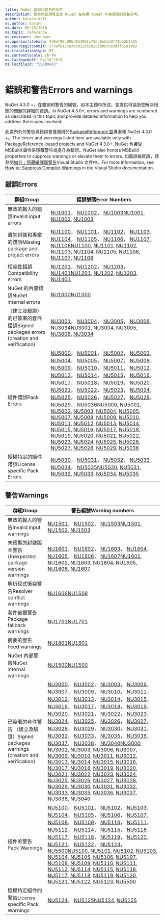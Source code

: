 ```yaml
---
title: NuGet 錯誤和警告的參考
description: 警告與錯誤發出從 NuGet 在各種 NuGet 作業期間的完整參考。
author: karann-msft
ms.author: karann
ms.date: 05/18/2018
ms.topic: reference
ms.reviewer: anangaur
ms.openlocfilehash: 4d9ef92c006a0d3051a73ec8ebbb0f72bb2b2355
ms.sourcegitcommit: 573af6133a39601136181c1d98c09303f51a1ab2
ms.translationtype: MT
ms.contentlocale: zh-TW
ms.lasthandoff: 04/18/2019
ms.locfileid: "59509083"
---
```

# <a name="errors-and-warnings"></a><span data-ttu-id="f2b7c-103">錯誤和警告</span><span class="sxs-lookup"><span data-stu-id="f2b7c-103">Errors and warnings</span></span>

<span data-ttu-id="f2b7c-104">NuGet 4.3.0 +，在錯誤和警告的編號，如本主題中所述，並提供可協助您解決相關的問題的詳細的資訊。</span><span class="sxs-lookup"><span data-stu-id="f2b7c-104">In NuGet 4.3.0+, errors and warnings are numbered as described in this topic and provide detailed information to help you address the issues involved.</span></span>

<span data-ttu-id="f2b7c-105">此處所列的警告與錯誤會僅適用於[PackageReference 型](../consume-packages/package-references-in-project-files.md)專案和 NuGet 4.3.0 +。</span><span class="sxs-lookup"><span data-stu-id="f2b7c-105">The errors and warnings listed here are available only with [PackageReference-based](../consume-packages/package-references-in-project-files.md) projects and NuGet 4.3.0+.</span></span> <span data-ttu-id="f2b7c-106">NuGet 也接受 MSBuild 屬性來隱藏警告或提升為錯誤。</span><span class="sxs-lookup"><span data-stu-id="f2b7c-106">NuGet also honors MSBuild properties to suppress warnings or elevate them to errors.</span></span> <span data-ttu-id="f2b7c-107">如需詳細資訊，請參閱[如何：隱藏編譯器警告](/visualstudio/ide/how-to-suppress-compiler-warnings)Visual Studio 文件中。</span><span class="sxs-lookup"><span data-stu-id="f2b7c-107">For more information, see [How to: Suppress Compiler Warnings](/visualstudio/ide/how-to-suppress-compiler-warnings) in the Visual Studio documentation.</span></span>

## <a name="errors"></a><span data-ttu-id="f2b7c-108">錯誤</span><span class="sxs-lookup"><span data-stu-id="f2b7c-108">Errors</span></span>

| <span data-ttu-id="f2b7c-109">群組</span><span class="sxs-lookup"><span data-stu-id="f2b7c-109">Group</span></span> | <span data-ttu-id="f2b7c-110">錯誤號碼</span><span class="sxs-lookup"><span data-stu-id="f2b7c-110">Error Numbers</span></span> |
| --- | --- |
| <span data-ttu-id="f2b7c-111">無效的輸入的錯誤</span><span class="sxs-lookup"><span data-stu-id="f2b7c-111">Invalid input errors</span></span> | <span data-ttu-id="f2b7c-112">[NU1001](./errors-and-warnings/NU1001.md)， [NU1002](./errors-and-warnings/NU1002.md)， [NU1003](./errors-and-warnings/NU1003.md)</span><span class="sxs-lookup"><span data-stu-id="f2b7c-112">[NU1001](./errors-and-warnings/NU1001.md), [NU1002](./errors-and-warnings/NU1002.md), [NU1003](./errors-and-warnings/NU1003.md)</span></span> |
| <span data-ttu-id="f2b7c-113">遺失封裝和專案的錯誤</span><span class="sxs-lookup"><span data-stu-id="f2b7c-113">Missing package and project errors</span></span> | <span data-ttu-id="f2b7c-114">[NU1100](./errors-and-warnings/NU1100.md)， [NU1101](./errors-and-warnings/NU1101.md)， [NU1102](./errors-and-warnings/NU1102.md)， [NU1103](./errors-and-warnings/NU1103.md)， [NU1104](./errors-and-warnings/NU1104.md)， [NU1105](./errors-and-warnings/NU1105.md)， [NU1106](./errors-and-warnings/NU1106.md)， [NU1107](./errors-and-warnings/NU1107.md)， [NU1108](./errors-and-warnings/NU1108.md)</span><span class="sxs-lookup"><span data-stu-id="f2b7c-114">[NU1100](./errors-and-warnings/NU1100.md), [NU1101](./errors-and-warnings/NU1101.md), [NU1102](./errors-and-warnings/NU1102.md), [NU1103](./errors-and-warnings/NU1103.md), [NU1104](./errors-and-warnings/NU1104.md), [NU1105](./errors-and-warnings/NU1105.md), [NU1106](./errors-and-warnings/NU1106.md), [NU1107](./errors-and-warnings/NU1107.md), [NU1108](./errors-and-warnings/NU1108.md)</span></span> |
| <span data-ttu-id="f2b7c-115">相容性錯誤</span><span class="sxs-lookup"><span data-stu-id="f2b7c-115">Compatibility errors</span></span> | <span data-ttu-id="f2b7c-116">[NU1201](./errors-and-warnings/NU1201.md)， [NU1202](./errors-and-warnings/NU1202.md)， [NU1203](./errors-and-warnings/NU1203.md)， [NU1401](./errors-and-warnings/NU1401.md)</span><span class="sxs-lookup"><span data-stu-id="f2b7c-116">[NU1201](./errors-and-warnings/NU1201.md), [NU1202](./errors-and-warnings/NU1202.md), [NU1203](./errors-and-warnings/NU1203.md), [NU1401](./errors-and-warnings/NU1401.md)</span></span> |
| <span data-ttu-id="f2b7c-117">NuGet 的內部錯誤</span><span class="sxs-lookup"><span data-stu-id="f2b7c-117">NuGet internal errors</span></span> | [<span data-ttu-id="f2b7c-118">NU1000</span><span class="sxs-lookup"><span data-stu-id="f2b7c-118">NU1000</span></span>](./errors-and-warnings/NU1000.md) |
| <span data-ttu-id="f2b7c-119">（建立及驗證） 的已簽署的套件錯誤</span><span class="sxs-lookup"><span data-stu-id="f2b7c-119">Signed packages errors (creation and verification)</span></span> | <span data-ttu-id="f2b7c-120">[NU3001](./errors-and-warnings/NU3001.md)， [NU3004](./errors-and-warnings/NU3004.md)， [NU3005](./errors-and-warnings/NU3005.md)， [NU3008](./errors-and-warnings/NU3008.md)， [NU3034](./errors-and-warnings/NU3034.md)</span><span class="sxs-lookup"><span data-stu-id="f2b7c-120">[NU3001](./errors-and-warnings/NU3001.md), [NU3004](./errors-and-warnings/NU3004.md), [NU3005](./errors-and-warnings/NU3005.md), [NU3008](./errors-and-warnings/NU3008.md), [NU3034](./errors-and-warnings/NU3034.md)</span></span>|
| <span data-ttu-id="f2b7c-121">組件錯誤</span><span class="sxs-lookup"><span data-stu-id="f2b7c-121">Pack Errors</span></span> | <span data-ttu-id="f2b7c-122">[NU5000](./errors-and-warnings/NU5000.md)， [NU5001](./errors-and-warnings/NU5001.md)， [NU5002](./errors-and-warnings/NU5002.md)， [NU5003](./errors-and-warnings/NU5003.md)， [NU5004](./errors-and-warnings/NU5004.md)， [NU5005](./errors-and-warnings/NU5005.md)， [NU5007](./errors-and-warnings/NU5007.md)， [NU5008](./errors-and-warnings/NU5008.md)， [NU5009](./errors-and-warnings/NU5009.md)， [NU5010](./errors-and-warnings/NU5010.md)， [NU5011](./errors-and-warnings/NU5011.md)， [NU5012](./errors-and-warnings/NU5012.md)， [NU5013](./errors-and-warnings/NU5013.md)， [NU5014](./errors-and-warnings/NU5014.md)， [NU5015](./errors-and-warnings/NU5015.md)， [NU5016](./errors-and-warnings/NU5016.md)， [NU5017](./errors-and-warnings/NU5017.md)， [NU5018](./errors-and-warnings/NU5018.md)， [NU5019](./errors-and-warnings/NU5019.md)， [NU5020](./errors-and-warnings/NU5020.md)， [NU5021](./errors-and-warnings/NU5021.md)， [NU5022](./errors-and-warnings/NU5022.md)， [NU5023](./errors-and-warnings/NU5023.md)， [NU5024](./errors-and-warnings/NU5024.md)， [NU5025](./errors-and-warnings/NU5025.md)， [NU5026](./errors-and-warnings/NU5026.md)， [NU5027](./errors-and-warnings/NU5027.md)， [NU5028](./errors-and-warnings/NU5028.md)， [NU5029](./errors-and-warnings/NU5029.md)， [NU5036](./errors-and-warnings/NU5036.md)</span><span class="sxs-lookup"><span data-stu-id="f2b7c-122">[NU5000](./errors-and-warnings/NU5000.md), [NU5001](./errors-and-warnings/NU5001.md), [NU5002](./errors-and-warnings/NU5002.md), [NU5003](./errors-and-warnings/NU5003.md), [NU5004](./errors-and-warnings/NU5004.md), [NU5005](./errors-and-warnings/NU5005.md), [NU5007](./errors-and-warnings/NU5007.md), [NU5008](./errors-and-warnings/NU5008.md), [NU5009](./errors-and-warnings/NU5009.md), [NU5010](./errors-and-warnings/NU5010.md), [NU5011](./errors-and-warnings/NU5011.md), [NU5012](./errors-and-warnings/NU5012.md), [NU5013](./errors-and-warnings/NU5013.md), [NU5014](./errors-and-warnings/NU5014.md), [NU5015](./errors-and-warnings/NU5015.md), [NU5016](./errors-and-warnings/NU5016.md), [NU5017](./errors-and-warnings/NU5017.md), [NU5018](./errors-and-warnings/NU5018.md), [NU5019](./errors-and-warnings/NU5019.md), [NU5020](./errors-and-warnings/NU5020.md), [NU5021](./errors-and-warnings/NU5021.md), [NU5022](./errors-and-warnings/NU5022.md), [NU5023](./errors-and-warnings/NU5023.md), [NU5024](./errors-and-warnings/NU5024.md), [NU5025](./errors-and-warnings/NU5025.md), [NU5026](./errors-and-warnings/NU5026.md), [NU5027](./errors-and-warnings/NU5027.md), [NU5028](./errors-and-warnings/NU5028.md), [NU5029](./errors-and-warnings/NU5029.md), [NU5036](./errors-and-warnings/NU5036.md)</span></span>
| <span data-ttu-id="f2b7c-123">授權特定的組件錯誤</span><span class="sxs-lookup"><span data-stu-id="f2b7c-123">License specific Pack Errors</span></span> | <span data-ttu-id="f2b7c-124">[NU5030](./errors-and-warnings/NU5030.md)， [NU5031](./errors-and-warnings/NU5031.md)， [NU5032](./errors-and-warnings/NU5032.md)， [NU5033](./errors-and-warnings/NU5033.md)， [NU5034](./errors-and-warnings/NU5034.md)， [NU5035](./errors-and-warnings/NU5035.md)</span><span class="sxs-lookup"><span data-stu-id="f2b7c-124">[NU5030](./errors-and-warnings/NU5030.md), [NU5031](./errors-and-warnings/NU5031.md), [NU5032](./errors-and-warnings/NU5032.md), [NU5033](./errors-and-warnings/NU5033.md), [NU5034](./errors-and-warnings/NU5034.md), [NU5035](./errors-and-warnings/NU5035.md)</span></span>

## <a name="warnings"></a><span data-ttu-id="f2b7c-125">警告</span><span class="sxs-lookup"><span data-stu-id="f2b7c-125">Warnings</span></span>

| <span data-ttu-id="f2b7c-126">群組</span><span class="sxs-lookup"><span data-stu-id="f2b7c-126">Group</span></span> | <span data-ttu-id="f2b7c-127">警告編號</span><span class="sxs-lookup"><span data-stu-id="f2b7c-127">Warning numbers</span></span> |
| --- | --- |
| <span data-ttu-id="f2b7c-128">無效的輸入的警告</span><span class="sxs-lookup"><span data-stu-id="f2b7c-128">Invalid input warnings</span></span> | <span data-ttu-id="f2b7c-129">[NU1501](./errors-and-warnings/NU1501.md)， [NU1502](./errors-and-warnings/NU1502.md)， [NU1503](./errors-and-warnings/NU1503.md)</span><span class="sxs-lookup"><span data-stu-id="f2b7c-129">[NU1501](./errors-and-warnings/NU1501.md), [NU1502](./errors-and-warnings/NU1502.md), [NU1503](./errors-and-warnings/NU1503.md)</span></span> |
| <span data-ttu-id="f2b7c-130">未預期的封裝版本警告</span><span class="sxs-lookup"><span data-stu-id="f2b7c-130">Unexpected package version warnings</span></span> | <span data-ttu-id="f2b7c-131">[NU1601](./errors-and-warnings/NU1601.md)， [NU1602](./errors-and-warnings/NU1602.md)， [NU1603](./errors-and-warnings/NU1603.md)， [NU1604](./errors-and-warnings/NU1604.md)， [NU1605](./errors-and-warnings/NU1605.md)， [NU1606](./errors-and-warnings/NU1108.md)， [NU1607](./errors-and-warnings/NU1107.md)</span><span class="sxs-lookup"><span data-stu-id="f2b7c-131">[NU1601](./errors-and-warnings/NU1601.md), [NU1602](./errors-and-warnings/NU1602.md), [NU1603](./errors-and-warnings/NU1603.md), [NU1604](./errors-and-warnings/NU1604.md), [NU1605](./errors-and-warnings/NU1605.md), [NU1606](./errors-and-warnings/NU1108.md), [NU1607](./errors-and-warnings/NU1107.md)</span></span> |
| <span data-ttu-id="f2b7c-132">解析程式衝突警告</span><span class="sxs-lookup"><span data-stu-id="f2b7c-132">Resolver conflict warnings</span></span> | [<span data-ttu-id="f2b7c-133">NU1608</span><span class="sxs-lookup"><span data-stu-id="f2b7c-133">NU1608</span></span>](./errors-and-warnings/NU1608.md) |
| <span data-ttu-id="f2b7c-134">套件後援警告</span><span class="sxs-lookup"><span data-stu-id="f2b7c-134">Package fallback warnings</span></span> | [<span data-ttu-id="f2b7c-135">NU1701</span><span class="sxs-lookup"><span data-stu-id="f2b7c-135">NU1701</span></span>](./errors-and-warnings/NU1701.md) |
| <span data-ttu-id="f2b7c-136">摘要的警告</span><span class="sxs-lookup"><span data-stu-id="f2b7c-136">Feed warnings</span></span> | [<span data-ttu-id="f2b7c-137">NU1801</span><span class="sxs-lookup"><span data-stu-id="f2b7c-137">NU1801</span></span>](./errors-and-warnings/NU1801.md) |
| <span data-ttu-id="f2b7c-138">NuGet 內部警告</span><span class="sxs-lookup"><span data-stu-id="f2b7c-138">NuGet internal warnings</span></span> | [<span data-ttu-id="f2b7c-139">NU1500</span><span class="sxs-lookup"><span data-stu-id="f2b7c-139">NU1500</span></span>](./errors-and-warnings/NU1500.md) |
| <span data-ttu-id="f2b7c-140">已簽署的套件警告 （建立及驗證）</span><span class="sxs-lookup"><span data-stu-id="f2b7c-140">Signed packages warnings (creation and verification)</span></span> | <span data-ttu-id="f2b7c-141">[NU3000](./errors-and-warnings/NU3000.md)， [NU3002](./errors-and-warnings/NU3002.md)， [NU3003](./errors-and-warnings/NU3003.md)， [NU3006](./errors-and-warnings/NU3006.md)， [NU3007](./errors-and-warnings/NU3007.md)， [NU3009](./errors-and-warnings/NU3009.md)， [NU3010](./errors-and-warnings/NU3010.md)， [NU3011](./errors-and-warnings/NU3011.md)， [NU3012](./errors-and-warnings/NU3012.md)， [NU3013](./errors-and-warnings/NU3013.md)， [NU3014](./errors-and-warnings/NU3014.md)， [NU3015](./errors-and-warnings/NU3015.md)， [NU3016](./errors-and-warnings/NU3016.md)， [NU3017](./errors-and-warnings/NU3017.md)， [NU3018](./errors-and-warnings/NU3018.md)， [NU3019](./errors-and-warnings/NU3019.md)， [NU3020](./errors-and-warnings/NU3020.md)， [NU3021](./errors-and-warnings/NU3021.md)， [NU3022](./errors-and-warnings/NU3022.md)， [NU3023](./errors-and-warnings/NU3023.md)， [NU3024](./errors-and-warnings/NU3024.md)， [NU3025](./errors-and-warnings/NU3025.md)， [NU3026](./errors-and-warnings/NU3026.md)， [NU3027](./errors-and-warnings/NU3027.md)， [NU3028](./errors-and-warnings/NU3028.md)， [NU3029](./errors-and-warnings/NU3029.md)， [NU3030](./errors-and-warnings/NU3030.md)， [NU3031](./errors-and-warnings/NU3031.md)， [NU3032](./errors-and-warnings/NU3032.md)， [NU3033](./errors-and-warnings/NU3033.md)， [NU3035](./errors-and-warnings/NU3035.md)， [NU3036](./errors-and-warnings/NU3036.md)， [NU3037](./errors-and-warnings/NU3037.md)， [NU3038](./errors-and-warnings/NU3038.md)， [NU3040](./errors-and-warnings/NU3040.md)</span><span class="sxs-lookup"><span data-stu-id="f2b7c-141">[NU3000](./errors-and-warnings/NU3000.md), [NU3002](./errors-and-warnings/NU3002.md), [NU3003](./errors-and-warnings/NU3003.md), [NU3006](./errors-and-warnings/NU3006.md), [NU3007](./errors-and-warnings/NU3007.md), [NU3009](./errors-and-warnings/NU3009.md), [NU3010](./errors-and-warnings/NU3010.md), [NU3011](./errors-and-warnings/NU3011.md), [NU3012](./errors-and-warnings/NU3012.md), [NU3013](./errors-and-warnings/NU3013.md), [NU3014](./errors-and-warnings/NU3014.md), [NU3015](./errors-and-warnings/NU3015.md), [NU3016](./errors-and-warnings/NU3016.md), [NU3017](./errors-and-warnings/NU3017.md), [NU3018](./errors-and-warnings/NU3018.md), [NU3019](./errors-and-warnings/NU3019.md), [NU3020](./errors-and-warnings/NU3020.md), [NU3021](./errors-and-warnings/NU3021.md), [NU3022](./errors-and-warnings/NU3022.md), [NU3023](./errors-and-warnings/NU3023.md), [NU3024](./errors-and-warnings/NU3024.md), [NU3025](./errors-and-warnings/NU3025.md), [NU3026](./errors-and-warnings/NU3026.md), [NU3027](./errors-and-warnings/NU3027.md), [NU3028](./errors-and-warnings/NU3028.md), [NU3029](./errors-and-warnings/NU3029.md), [NU3030](./errors-and-warnings/NU3030.md), [NU3031](./errors-and-warnings/NU3031.md), [NU3032](./errors-and-warnings/NU3032.md), [NU3033](./errors-and-warnings/NU3033.md), [NU3035](./errors-and-warnings/NU3035.md), [NU3036](./errors-and-warnings/NU3036.md), [NU3037](./errors-and-warnings/NU3037.md), [NU3038](./errors-and-warnings/NU3038.md), [NU3040](./errors-and-warnings/NU3040.md)</span></span> |
| <span data-ttu-id="f2b7c-142">組件的警告</span><span class="sxs-lookup"><span data-stu-id="f2b7c-142">Pack Warnings</span></span> | <span data-ttu-id="f2b7c-143">[NU5100](./errors-and-warnings/NU5100.md)， [NU5101](./errors-and-warnings/NU5101.md)， [NU5102](./errors-and-warnings/NU5102.md)， [NU5103](./errors-and-warnings/NU5103.md)， [NU5104](./errors-and-warnings/NU5104.md)， [NU5105](./errors-and-warnings/NU5105.md)， [NU5106](./errors-and-warnings/NU5106.md)， [NU5107](./errors-and-warnings/NU5107.md)， [NU5108](./errors-and-warnings/NU5108.md)， [NU5109](./errors-and-warnings/NU5109.md)， [NU5110](./errors-and-warnings/NU5110.md)， [NU5111](./errors-and-warnings/NU5111.md)， [NU5112](./errors-and-warnings/NU5112.md)， [NU5114](./errors-and-warnings/NU5114.md)， [NU5115](./errors-and-warnings/NU5115.md)， [NU5116](./errors-and-warnings/NU5116.md)， [NU5117](./errors-and-warnings/NU5117.md)， [NU5118](./errors-and-warnings/NU5118.md)， [NU5119](./errors-and-warnings/NU5119.md)， [NU5120](./errors-and-warnings/NU5120.md)， [NU5121](./errors-and-warnings/NU5121.md)， [NU5122](./errors-and-warnings/NU5122.md)， [NU5123](./errors-and-warnings/NU5123.md)， [NU5500](./errors-and-warnings/NU5500.md)</span><span class="sxs-lookup"><span data-stu-id="f2b7c-143">[NU5100](./errors-and-warnings/NU5100.md), [NU5101](./errors-and-warnings/NU5101.md), [NU5102](./errors-and-warnings/NU5102.md), [NU5103](./errors-and-warnings/NU5103.md), [NU5104](./errors-and-warnings/NU5104.md), [NU5105](./errors-and-warnings/NU5105.md), [NU5106](./errors-and-warnings/NU5106.md), [NU5107](./errors-and-warnings/NU5107.md), [NU5108](./errors-and-warnings/NU5108.md), [NU5109](./errors-and-warnings/NU5109.md), [NU5110](./errors-and-warnings/NU5110.md), [NU5111](./errors-and-warnings/NU5111.md), [NU5112](./errors-and-warnings/NU5112.md), [NU5114](./errors-and-warnings/NU5114.md), [NU5115](./errors-and-warnings/NU5115.md), [NU5116](./errors-and-warnings/NU5116.md), [NU5117](./errors-and-warnings/NU5117.md), [NU5118](./errors-and-warnings/NU5118.md), [NU5119](./errors-and-warnings/NU5119.md), [NU5120](./errors-and-warnings/NU5120.md), [NU5121](./errors-and-warnings/NU5121.md), [NU5122](./errors-and-warnings/NU5122.md), [NU5123](./errors-and-warnings/NU5123.md), [NU5500](./errors-and-warnings/NU5500.md)</span></span>
| <span data-ttu-id="f2b7c-144">授權特定組件的警告</span><span class="sxs-lookup"><span data-stu-id="f2b7c-144">License specific Pack Warnings</span></span> | <span data-ttu-id="f2b7c-145">[NU5124](./errors-and-warnings/NU5124.md)， [NU5125](./errors-and-warnings/NU5125.md)</span><span class="sxs-lookup"><span data-stu-id="f2b7c-145">[NU5124](./errors-and-warnings/NU5124.md), [NU5125](./errors-and-warnings/NU5125.md)</span></span>